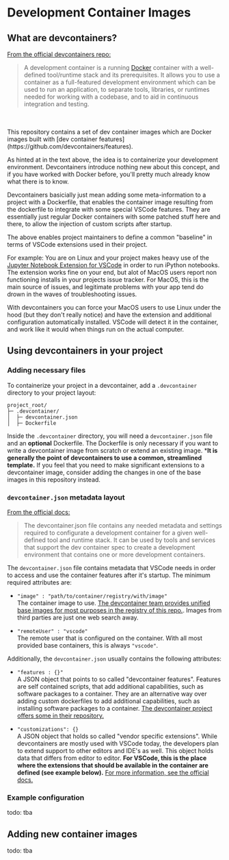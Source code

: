 # Development Container Images

## What are devcontainers?

[From the official devcontainers repo:](https://github.com/devcontainers/images)
> A development container is a running [Docker](https://www.docker.com/) container with a well-defined tool/runtime stack and its prerequisites. It allows you to use a container as a full-featured development environment which can be used to run an application, to separate tools, libraries, or runtimes needed for working with a codebase, and to aid in continuous integration and testing.
<br>
<br>
This repository contains a set of dev container images which are Docker images built with [dev container features](https://github.com/devcontainers/features).

As hinted at in the text above, the idea is to containerize your development environment. Devcontainers introduce nothing new about this concept, and if you have worked with Docker before, you'll pretty much already know what there is to know.

Devcontainers basicially just mean adding some meta-information to a project with a Dockerfile, that enables the container image resulting from the dockerfile to integrate with some special VSCode features. They are essentially just regular Docker containers with some patched stuff here and there, to allow the injection of custom scripts after startup.

The above enables project maintainers to define a common "baseline" in terms of VSCode extensions used in their project. 

For example: You are on Linux and your project makes heavy use of the [Jupyter Notebook Extension for VSCode](https://marketplace.visualstudio.com/items?itemName=ms-toolsai.jupyter) in order to run iPython notebooks. The extension works fine on your end, but alot of MacOS users report non functioning installs in your projects issue tracker. For MacOS, this is the main source of issues, and legitimate problems with your app tend do drown in the waves of troubleshooting issues.

 With devcontainers you can force your MacOS users to use Linux under the hood (but they don't really notice) and have the extension and additional configuration automatically installed. VSCode will detect it in the container, and work like it would when things run on the actual computer.

## Using devcontainers in your project

### Adding necessary files
To containerize your project in a devcontainer, add a `.devcontainer` directory to your project layout:

```
project_root/
├─ .devcontainer/
│  ├─ devcontainer.json
│  ├─ Dockerfile
```

Inside the `.devcontainer` directory, you will need a `devcontainer.json` file and an **optional** Dockerfile. The Dockerfile is only necessary if you want to write a devcontainer image from scratch or extend an existing image. ***It is generally the point of devcontainers to use a common, streamlined template.** If you feel that you need to make significant extensions to a devcontainer image, consider adding the changes in one of the base images in this repository instead.

### `devcontainer.json` metadata layout

[From the official docs:](https://containers.dev/implementors/json_reference/)

> The devcontainer.json file contains any needed metadata and settings required to configurate a development container for a given well-defined tool and runtime stack. It can be used by tools and services that support the dev container spec to create a development environment that contains one or more development containers.

The `devcontainer.json` file contains metadata that VSCode needs in order to access and use the container features after it's startup. The minimum required attributes are:

- `"image" : "path/to/container/registry/with/image"` <br>
The container image to use. [The devcontainer team provides unified base images for most purposes in the registry of this repo.](https://github.com/devcontainers/images). Images from third parties are just one web search away.

- `"remoteUser" : "vscode"` <br> The remote user that is configured on the container. With all most provided base containers, this is always `"vscode"`.

Additionally, the `devcontainer.json` usually contains the following attributes:

- `"features : {}"` <br> A JSON object that points to so called "devcontainer features". Features are self contained scripts, that add additional capabilities, such as software packages to a container. They are an alternative way over adding custom dockerfiles to add additional capabilities, such as installing software packages to a container. [The devcontainer project offers some in their repository.](https://github.com/devcontainers/features)

- `"customizations": {}` <br> A JSON object that holds so called "vendor specific extensions". While devcontainers are mostly used with VSCode today, the developers plan to extend support to other editors and IDE's as well. This object holds data that differs from editor to editor. **For VSCode, this is the place where the extensions that should be available in the container are defined (see example below).** [For more information, see the official docs.](https://containers.dev/supporting#visual-studio-code)


### Example configuration

todo: tba

## Adding new container images

todo: tba


